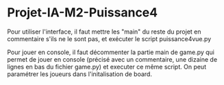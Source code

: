 # Projet-IA-M2-Puissance4

Pour utiliser l'interface, il faut mettre les "main" du reste du projet en commentaire s'ils ne le sont pas, et exécuter le script puissance4vue.py

Pour jouer en console, il faut décommenter la partie main de game.py qui permet de jouer en console (précisé avec un commentaire, une dizaine de lignes en bas du fichier game.py) et executer ce même script. On peut paramétrer les joueurs dans l'initalisation de board.
